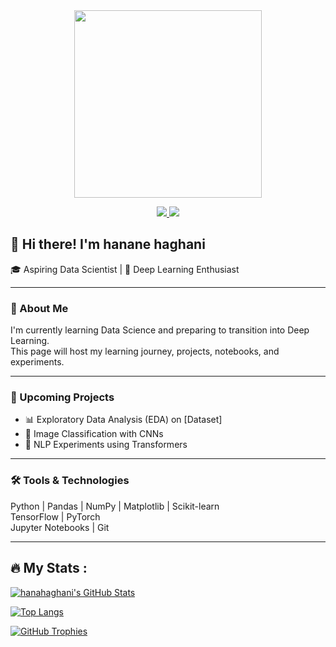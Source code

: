 <div align="center">
  <img src="https://media.giphy.com/media/M9gbBd9nbDrOTu1Mqx/giphy.gif" width="300"/>
</div>

<p align="center">
  <a href="https://t.me/hanahaghani">
    <img src="https://img.shields.io/badge/Telegram-2CA5E0?style=for-the-badge&logo=telegram&logoColor=white" />
  </a>
  <a href="mailto:haghanihana80@gmail.com">
    <img src="https://img.shields.io/badge/Email-D14836?style=for-the-badge&logo=gmail&logoColor=white" />
  </a>
</p>


## 👋 Hi there! I'm hanane haghani  
🎓 Aspiring Data Scientist | 🚀 Deep Learning Enthusiast  

---

### 🧠 About Me  
I'm currently learning Data Science and preparing to transition into Deep Learning.  
This page will host my learning journey, projects, notebooks, and experiments.

---

### 📂 Upcoming Projects  
- 📊 Exploratory Data Analysis (EDA) on [Dataset]  
- 🤖 Image Classification with CNNs  
- 🧠 NLP Experiments using Transformers  

---

### 🛠️ Tools & Technologies  
Python | Pandas | NumPy | Matplotlib | Scikit-learn  
TensorFlow | PyTorch  
Jupyter Notebooks | Git  

---

## 🔥 My Stats :  

[![hanahaghani's GitHub Stats](https://github-readme-stats.vercel.app/api?username=hanahaghani&show_icons=true&theme=tokyonight)](https://github.com/hanahaghani)

[![Top Langs](https://github-readme-stats.vercel.app/api/top-langs/?username=hanahaghani&layout=compact&theme=tokyonight)](https://github.com/hanahaghani)

[![GitHub Trophies](https://github-profile-trophy.vercel.app/?username=hanahaghani&theme=tokyonight&margin-w=15)](https://github.com/hanahaghani)


